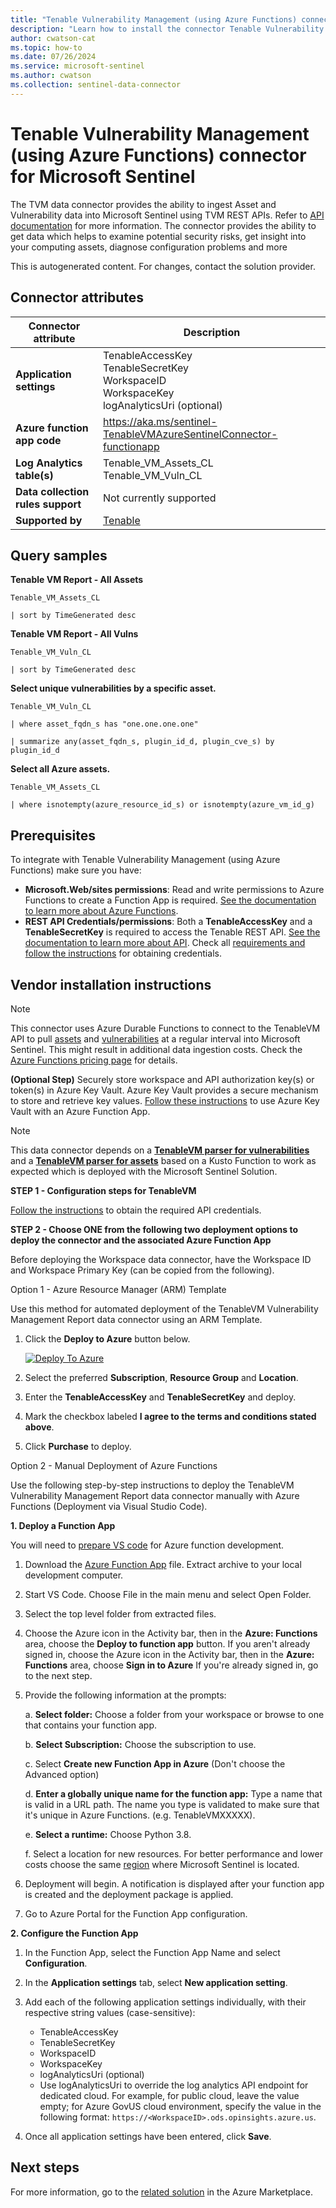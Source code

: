 ```yaml
---
title: "Tenable Vulnerability Management (using Azure Functions) connector for Microsoft Sentinel"
description: "Learn how to install the connector Tenable Vulnerability Management (using Azure Functions) to connect your data source to Microsoft Sentinel."
author: cwatson-cat
ms.topic: how-to
ms.date: 07/26/2024
ms.service: microsoft-sentinel
ms.author: cwatson
ms.collection: sentinel-data-connector
---
```


# Tenable Vulnerability Management (using Azure Functions) connector for Microsoft Sentinel

The TVM data connector provides the ability to ingest Asset and Vulnerability data into Microsoft Sentinel using TVM REST APIs. Refer to [API documentation](https://developer.tenable.com/reference) for more information. The connector provides the ability to get data which helps to examine potential security risks, get insight into your computing assets, diagnose configuration problems and more

This is autogenerated content. For changes, contact the solution provider.

## Connector attributes

| Connector attribute | Description |
| --- | --- |
| **Application settings** | TenableAccessKey<br/>TenableSecretKey<br/>WorkspaceID<br/>WorkspaceKey<br/>logAnalyticsUri (optional) |
| **Azure function app code** | https://aka.ms/sentinel-TenableVMAzureSentinelConnector-functionapp |
| **Log Analytics table(s)** | Tenable_VM_Assets_CL<br/> Tenable_VM_Vuln_CL<br/> |
| **Data collection rules support** | Not currently supported |
| **Supported by** | [Tenable](https://www.tenable.com/support/technical-support) |

## Query samples

**Tenable VM Report - All Assets**

   ```kusto
Tenable_VM_Assets_CL
 
   | sort by TimeGenerated desc
   ```

**Tenable VM Report - All Vulns**

   ```kusto
Tenable_VM_Vuln_CL
 
   | sort by TimeGenerated desc
   ```

**Select unique vulnerabilities by a specific asset.**

   ```kusto
Tenable_VM_Vuln_CL
 
   | where asset_fqdn_s has "one.one.one.one"
 
   | summarize any(asset_fqdn_s, plugin_id_d, plugin_cve_s) by plugin_id_d
   ```

**Select all Azure assets.**

   ```kusto
Tenable_VM_Assets_CL
 
   | where isnotempty(azure_resource_id_s) or isnotempty(azure_vm_id_g)
   ```



## Prerequisites

To integrate with Tenable Vulnerability Management (using Azure Functions) make sure you have: 

- **Microsoft.Web/sites permissions**: Read and write permissions to Azure Functions to create a Function App is required. [See the documentation to learn more about Azure Functions](/azure/azure-functions/).
- **REST API Credentials/permissions**: Both a **TenableAccessKey** and a **TenableSecretKey** is required to access the Tenable REST API. [See the documentation to learn more about API](https://developer.tenable.com/reference#vulnerability-management). Check all [requirements and follow  the instructions](https://docs.tenable.com/vulnerability-management/Content/Settings/my-account/GenerateAPIKey.htm) for obtaining credentials.


## Vendor installation instructions


> [!NOTE]
   >  This connector uses Azure Durable Functions to connect to the TenableVM API to pull [assets](https://developer.tenable.com/reference#exports-assets-download-chunk) and [vulnerabilities](https://developer.tenable.com/reference#exports-vulns-request-export) at a regular interval into Microsoft Sentinel. This might result in additional data ingestion costs. Check the [Azure Functions pricing page](https://azure.microsoft.com/pricing/details/functions/) for details.


**(Optional Step)** Securely store workspace and API authorization key(s) or token(s) in Azure Key Vault. Azure Key Vault provides a secure mechanism to store and retrieve key values. [Follow these instructions](/azure/app-service/app-service-key-vault-references) to use Azure Key Vault with an Azure Function App.


> [!NOTE]
   >  This data connector depends on a [**TenableVM parser for vulnerabilities**](https://aka.ms/sentinel-TenableApp-TenableVMVulnerabilities-parser) and a [**TenableVM parser for assets**](https://aka.ms/sentinel-TenableApp-TenableVMAssets-parser) based on a Kusto Function to work as expected which is deployed with the Microsoft Sentinel Solution.


**STEP 1 - Configuration steps for TenableVM**

[Follow the instructions](https://docs.tenable.com/vulnerability-management/Content/Settings/my-account/GenerateAPIKey.htm) to obtain the required API credentials. 



**STEP 2 - Choose ONE from the following two deployment options to deploy the connector and the associated Azure Function App**

Before deploying the Workspace data connector, have the Workspace ID and Workspace Primary Key (can be copied from the following).

Option 1 - Azure Resource Manager (ARM) Template

Use this method for automated deployment of the TenableVM Vulnerability Management Report data connector using an ARM Template.

1. Click the **Deploy to Azure** button below. 

	[![Deploy To Azure](https://aka.ms/deploytoazurebutton)](https://aka.ms/sentinel-TenableVM-azuredeploy)
2. Select the preferred **Subscription**, **Resource Group** and **Location**. 
3. Enter the **TenableAccessKey** and **TenableSecretKey** and deploy. 
4. Mark the checkbox labeled **I agree to the terms and conditions stated above**. 
5. Click **Purchase** to deploy.

Option 2 - Manual Deployment of Azure Functions

Use the following step-by-step instructions to deploy the TenableVM Vulnerability Management Report data connector manually with Azure Functions (Deployment via Visual Studio Code).


**1. Deploy a Function App**

You will need to [prepare VS code](/azure/azure-functions/functions-create-first-function-python#prerequisites) for Azure function development.

1. Download the [Azure Function App](https://aka.ms/sentinel-TenableVMAzureSentinelConnector-functionapp) file. Extract archive to your local development computer.
2. Start VS Code. Choose File in the main menu and select Open Folder.
3. Select the top level folder from extracted files.
4. Choose the Azure icon in the Activity bar, then in the **Azure: Functions** area, choose the **Deploy to function app** button.
If you aren't already signed in, choose the Azure icon in the Activity bar, then in the **Azure: Functions** area, choose **Sign in to Azure**
If you're already signed in, go to the next step.
5. Provide the following information at the prompts:

	a. **Select folder:** Choose a folder from your workspace or browse to one that contains your function app.

	b. **Select Subscription:** Choose the subscription to use.

	c. Select **Create new Function App in Azure** (Don't choose the Advanced option)

	d. **Enter a globally unique name for the function app:** Type a name that is valid in a URL path. The name you type is validated to make sure that it's unique in Azure Functions. (e.g. TenableVMXXXXX).

	e. **Select a runtime:** Choose Python 3.8.

	f. Select a location for new resources. For better performance and lower costs choose the same [region](https://azure.microsoft.com/regions/) where Microsoft Sentinel is located.

6. Deployment will begin. A notification is displayed after your function app is created and the deployment package is applied.
7. Go to Azure Portal for the Function App configuration.


**2. Configure the Function App**

1. In the Function App, select the Function App Name and select **Configuration**.
2. In the **Application settings** tab, select **New application setting**.
3. Add each of the following application settings individually, with their respective string values (case-sensitive):

    - TenableAccessKey
    - TenableSecretKey
    - WorkspaceID
    - WorkspaceKey
    - logAnalyticsUri (optional)
    - Use logAnalyticsUri to override the log analytics API endpoint for dedicated cloud. For example, for public cloud, leave the value empty; for Azure GovUS cloud environment, specify the value in the following format: `https://<WorkspaceID>.ods.opinsights.azure.us`.
1. Once all application settings have been entered, click **Save**.



## Next steps

For more information, go to the [related solution](https://azuremarketplace.microsoft.com/en-us/marketplace/apps/tenable.tenable-sentinel-integration?tab=Overview) in the Azure Marketplace.
